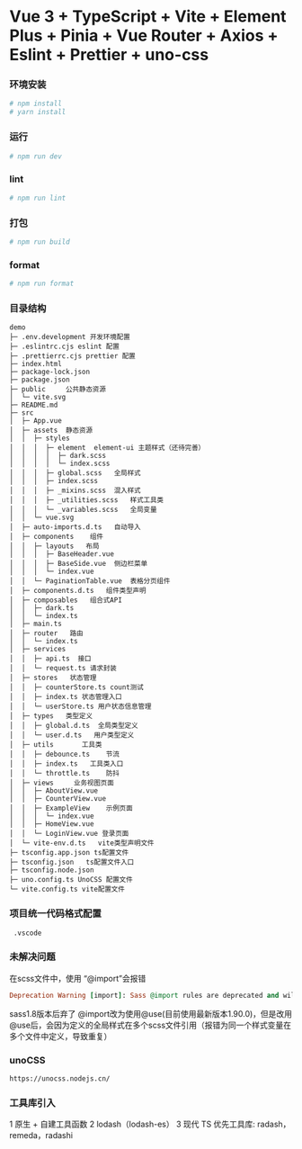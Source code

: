 # Vue 3 + TypeScript + Vite + Element Plus + Pinia + Vue Router + Axios + Eslint + Prettier + uno-css

### 环境安装

```bash
# npm install
# yarn install
```

### 运行

```bash
# npm run dev
```

### lint

```bash
# npm run lint
```

### 打包

```bash
# npm run build
```

### format

```bash
# npm run format
```

### 目录结构

```
demo
├─ .env.development 开发环境配置
├─ .eslintrc.cjs eslint 配置
├─ .prettierrc.cjs prettier 配置
├─ index.html
├─ package-lock.json
├─ package.json
├─ public     公共静态资源
│  └─ vite.svg
├─ README.md
├─ src
│  ├─ App.vue
│  ├─ assets  静态资源
│  │  ├─ styles
│  │  │  ├─ element  element-ui 主题样式（还待完善）
│  │  │  │  ├─ dark.scss
│  │  │  │  └─ index.scss
│  │  │  ├─ global.scss   全局样式
│  │  │  ├─ index.scss
│  │  │  ├─ _mixins.scss  混入样式
│  │  │  ├─ _utilities.scss   样式工具类
│  │  │  └─ _variables.scss   全局变量
│  │  └─ vue.svg
│  ├─ auto-imports.d.ts   自动导入
│  ├─ components    组件
│  │  ├─ layouts   布局
│  │  │  ├─ BaseHeader.vue
│  │  │  ├─ BaseSide.vue  侧边栏菜单
│  │  │  └─ index.vue
│  │  └─ PaginationTable.vue  表格分页组件
│  ├─ components.d.ts   组件类型声明
│  ├─ composables   组合式API
│  │  ├─ dark.ts
│  │  └─ index.ts
│  ├─ main.ts
│  ├─ router   路由
│  │  └─ index.ts
│  ├─ services
│  │  ├─ api.ts  接口
│  │  └─ request.ts 请求封装
│  ├─ stores   状态管理
│  │  ├─ counterStore.ts count测试
│  │  ├─ index.ts 状态管理入口
│  │  └─ userStore.ts 用户状态信息管理
│  ├─ types   类型定义
│  │  ├─ global.d.ts  全局类型定义
│  │  └─ user.d.ts   用户类型定义
│  ├─ utils       工具类
│  │  ├─ debounce.ts    节流
│  │  ├─ index.ts   工具类入口
│  │  └─ throttle.ts    防抖
│  ├─ views     业务视图页面
│  │  ├─ AboutView.vue
│  │  ├─ CounterView.vue
│  │  ├─ ExampleView    示例页面
│  │  │  └─ index.vue
│  │  ├─ HomeView.vue
│  │  └─ LoginView.vue 登录页面
│  └─ vite-env.d.ts   vite类型声明文件
├─ tsconfig.app.json ts配置文件
├─ tsconfig.json   ts配置文件入口
├─ tsconfig.node.json
├─ uno.config.ts UnoCSS 配置文件
└─ vite.config.ts vite配置文件

```

### 项目统一代码格式配置

```
 .vscode
```

### 未解决问题

在scss文件中，使用 “@import”会报错

```ruby
Deprecation Warning [import]: Sass @import rules are deprecated and will be removed in Dart Sass 3.0.0.
```

sass1.8版本后弃了 @import改为使用@use(目前使用最新版本1.90.0)，但是改用@use后，会因为定义的全局样式在多个scss文件引用（报错为同一个样式变量在多个文件中定义，导致重复）

### unoCSS

```
https://unocss.nodejs.cn/
```

### 工具库引入

1 原生 + 自建工具函数
2 lodash（lodash-es）
3 现代 TS 优先工具库: radash，remeda，radashi
